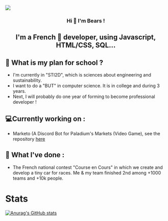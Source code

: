 [![](https://cdn.discordapp.com/attachments/759084141144047647/994211109882036284/Mon_projet.png)](https://cdn.discordapp.com/attachments/759084141144047647/994211109882036284/Mon_projet.png)

<h3 align="center">
Hi 👋 I'm Bears ! 
</h3>

<h2 align="center">
I'm a French 🥖 developer, using Javascript, HTML/CSS, SQL...
</h2>

## 🏫 What is my plan for school ?

 - I'm currently in "STI2D", which is sciences about engineering and sustainability.
 - I want to do a "BUT" in computer science. It is in college and during 3 years.
 - Next, I will probably do one year of forming to become professional developer !

## 💻Currently working on :

 - Marketo (A Discord Bot for Paladium's Markets (Video Game), see the repository [here](https://github.com/Bears9355/marketo)

## 🌴 What I've done :

 - The French national contest "Course en Cours" in which we create and develop a tiny car for races.
   Me & my team finished 2nd among +1000 teams and +10k people.

# Stats

[![Anurag's GitHub stats](https://github-readme-stats.vercel.app/api?username=bears9355)](https://github.com/anuraghazra/github-readme-stats)
